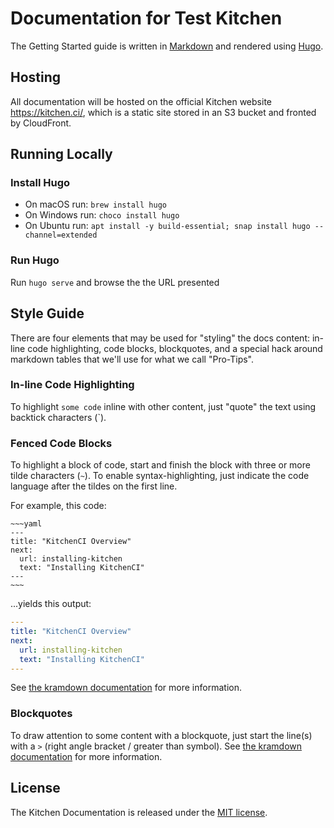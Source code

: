 # Documentation for Test Kitchen

The Getting Started guide is written in [Markdown](https://daringfireball.net/projects/markdown/) and rendered using [Hugo](https://gohugo.io).

## Hosting

All documentation will be hosted on the official Kitchen website <https://kitchen.ci/>, which is a static site stored in an S3 bucket and fronted by CloudFront.

## Running Locally

### Install Hugo

- On macOS run: `brew install hugo`
- On Windows run: `choco install hugo`
- On Ubuntu run: `apt install -y build-essential; snap install hugo --channel=extended`

### Run Hugo

Run `hugo serve` and browse the the URL presented

## Style Guide

There are four elements that may be used for "styling" the docs content: in-line code highlighting, code blocks, blockquotes, and a special hack around markdown tables that we'll use for what we call "Pro-Tips".

### In-line Code Highlighting

To highlight `some code` inline with other content, just "quote" the text using backtick characters (`).

### Fenced Code Blocks

To highlight a block of code, start and finish the block with three or more tilde characters (`~`). To enable syntax-highlighting, just indicate the code language after the tildes on the first line.

For example, this code:

~~~~
~~~yaml
---
title: "KitchenCI Overview"
next:
  url: installing-kitchen
  text: "Installing KitchenCI"
---
~~~
~~~~

...yields this output:

~~~yaml
---
title: "KitchenCI Overview"
next:
  url: installing-kitchen
  text: "Installing KitchenCI"
---
~~~

See [the kramdown documentation](http://kramdown.gettalong.org/syntax.html#fenced-code-blocks) for more information.

### Blockquotes

To draw attention to some content with a blockquote, just start the line(s) with a `>` (right angle bracket / greater than symbol). See [the kramdown documentation](http://kramdown.gettalong.org/syntax.html#blockquotes) for more information.

## License

The Kitchen Documentation is released under the [MIT license][mit-license].

[markdown]: http://daringfireball.net/projects/markdown/syntax
[kitchenci]: https://kitchen.ci/
[mit-license]: MIT-LICENSE.txt

